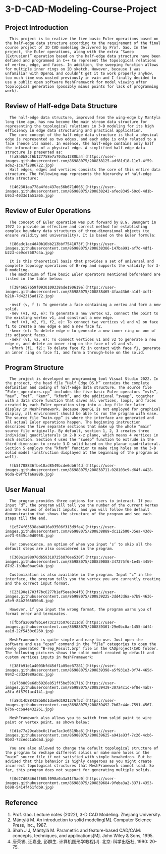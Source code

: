# 3-D-CAD-Modeling-Course-Project
## Project Introduction
      This project is to realize the five basic Euler operations based on the half-edge data structure according to the requirement of the final course project of 3D CAD modeling delivered by Prof. Gao. In the project, the Euler operations, along with the extra “Sweep (Extrusion)” operation based on the half-edge data structure have been defined and programmed in C++ to represent the topological relations of vertex, edge, and faces. In addition, the sweeping function allows for multiple inner rings on 2D sketch. However, because I was unfamiliar with OpenGL and couldn’t get it to work properly anyhow, too much time was wasted previously in vain and I finally decided to use a public open software MeshFramework for model viewing after topological generation (possibly minus points for lack of programming work).
      
## Review of Half-edge Data Structure
      The half-edge data structure, improved from the wing-edge by Mantyla long time ago, has now become the main stream data structure for representing the topological relations in 3-D modeling for its high efficiency in edge data structuring and practical application.
      The core concept of the half-edge data structure is that a physical edge is represented as two edges, and each edge is only related to a face (hence its name). In essence, the half-edge contains only half the information of a physical edge. A simplified half-edge data structure is presented as:
      ![a8a0b8cf6b127758e7a70d5a1280ba4](https://user-images.githubusercontent.com/86988075/200838125-adf81d18-11e7-4f59-ada2-1ce7f2886722.jpg)
      Half edges, edges and vertices consists the core of this entire data structure. The following map represents the hierarchy of half-edge data structure:
      
      ![462301aa778a4fdc437ec56b671d065](https://user-images.githubusercontent.com/86988075/200838242-afec8345-60c0-4d1b-b953-4033d1a51a65.jpg)
      
## Review of Euler Operations
      The concept of Euler operation was put forward by B.G. Baumgart in 1972 to provide an effective and correct method for establishing complex boundary data structures of three-dimensional objects (to ensure validity and universality). It is based on the Euler formula:
      
      ![86adc1ac4d40b16bb213bbf7541073f](https://user-images.githubusercontent.com/86988075/200838386-147ba991-af7d-4df1-b223-ce9ce7607c4a.jpg)
      
      It is this theoretical basis that provides a set of universal and complete topology operations of B-rep and supports the validity for 3-D modeling.
      The mechanism of five basic Euler operators mentioned beforehand are listed in the table below:
      
      ![3846657659f0930109338ade190619e](https://user-images.githubusercontent.com/86988075/200838465-4faa43b6-a1df-4cf1-b21b-7d42315ad172.jpg)
      
      ·mvsf (v, f ): To generate a face containing a vertex and form a new solid.
      ·mev (v1, v2, e): To generate a new vertex v2, connect the point to the existing vertex v1, and construct a new edge.
      ·mef (v1, v2, f1, f2, e): To connect two vertices v1 and v2 on face f1 to create a new edge e and a new face f2.
      ·kemr (e): To delete edge e to generate a new inner ring on one of its adjacent faces.
      ·mekr (v1, v2, e): To connect vertices v1 and v2 to generate a new edge e, and delete an inner ring on the face of v1 and v2.
      ·kfmrh (f1, f2): To delete face f2 in contact with face f1, generate an inner ring on face f1, and form a through-hole on the solid.

## Program Structure
      The project is developed on programming tool Visual Studio 2022. In the project, the head file “Half_Edge_DS.h” contains the complete definition and coding of half-edge data structure. The source file “Euler_operators.cpp” includes the five basic Euler operators “mvfs”, “mev”, “mef”, “kemr”, “kfmrh”, and the additional “sweep”, together with a data store function that saves all vertices, loops, and faces created by each Euler operation step into a .brp file for later display in MeshFramework. Because OpenGL is not employed for graphical display, all environment should be able to run the program with ease. The source file “main.cpp” is where the interface are generated and all actual Euler operations happen. The beginning instruction describes the five separate sections that make up the whole “main” source file originally. By default, section 1, 2, 3 creates three individual quadrilaterals in 2-D x-z plane, which means 4 vertices in each section. Section 4 uses the “sweep” function to extrude in the third dimension to create 3-D solid based on the planar quadrilateral. Section 5 employs the “kfmrh” function to make ring holes on the 3-D solid model (instruction displayed at the beginning of the program as well).
      
      ![b5f708836fbe18ad8549bcde6db6f4d](https://user-images.githubusercontent.com/86988075/200838711-028103c9-d64f-4428-96da-b9ffbfa6a88b.jpg)
      

## User Manual
      The program provides three options for users to interact. If you input “d”, the program will tell you the number of the current vertex and the values of default inputs, and you will follow the default demonstration that shows the structure of the program and see each steps till the end.
      
      ![c574f63538ab4016a93506f313d9fa4](https://user-images.githubusercontent.com/86988075/200838889-dc112b00-35ea-43d0-ae73-9545ca0d0958.jpg)
      
      For convenience, an option of when you input ‘s’ to skip all the default steps are also considered in the program.
      
      ![360a1a98970d659318725b870ee530f](https://user-images.githubusercontent.com/86988075/200839088-347275f6-1e45-4459-87d2-1b9ba0bae94b.jpg)
      
      Customization is also available in the program. Input “c” in the interface, the program tells you the vertex you are currently creating and the correct input format.
      
      ![23190e1703f7bc6277b1ef5eaa0c4f3](https://user-images.githubusercontent.com/86988075/200839225-3dd43d6a-e7b9-4636-a5e9-84b2f65650a8.jpg)
      
      However, if you input the wrong format, the program warns you of format error and terminates.
      
      ![fbbfa200af9b1e473c2735076c211d8](https://user-images.githubusercontent.com/86988075/200839301-29e0bc0a-1455-4df4-aa1d-22f5430c6260.jpg)
      
      MeshFramework is quite simple and easy to use. Just open the software and use “open” command in the “file” categories to open the newly generated “B-rep_Result.brp” file in the CADproject\CAD folder. The following pictures shows the solid model created by default and custom vertices inputs in MeshFramework:
      
      ![38fb91e1a4003bfd45df1a05ee87281](https://user-images.githubusercontent.com/86988075/200839398-a5f931e3-0f74-465d-9942-c3d24989ad8c.jpg)
      
      ![e73b889e6db5926e851ff5be59b171b](https://user-images.githubusercontent.com/86988075/200839439-307a4c1c-ef8e-4ab7-a8fa-6f5791ac4141.jpg)
      
      ![a8d14b88438bb0d1dae9d1921376f52](https://user-images.githubusercontent.com/86988075/200839492-7b62c44e-7591-4567-b7b6-cc6a4e432261.jpg)
      
      MeshFramework also allows you to switch from solid paint to wire paint or vertex point, as shown below:
      
      ![d1e77a29cabbc0c1fae7ac3c6519ba6](https://user-images.githubusercontent.com/86988075/200839625-a941e93f-7c26-4cb6-9b03-73cedc1a5dad.jpg)
      
      You are also allowed to change the default topological structure of the program to reshape different solids or make more holes in the “main” source file if not satisfied with simple hexahedron. But be advised that this behavior is highly dangerous as you might create incorrect topological structures that MeshFramework cannot load. So far, this program does not support for generating multiple solids.
      
      ![0d27d0846dff60bf098a0a3a51f5ad0](https://user-images.githubusercontent.com/86988075/200839684-9feba3a2-3371-4353-b698-5414f451fdb9.jpg)
      
## Reference
1. Prof. Gao. Lecture notes (2022), 3-D CAD Modeling. Zhejiang University.
2. Mäntylä M. An introduction to solid modeling[M]. Computer Science Press, Inc., 1987.
3. Shah J J, Mäntylä M. Parametric and feature-based CAD/CAM: concepts, techniques, and applications[M]. John Wiley & Sons, 1995.
4. 唐荣锡, 汪嘉业, 彭群生. 计算机图形学教程[J]. 北京: 科学出版杜, 1990: 20-75.
      






      
      
      
      



     
     

